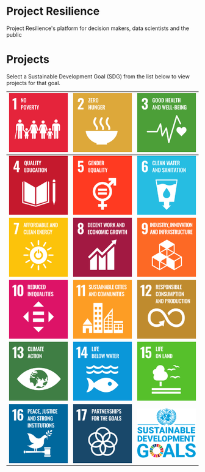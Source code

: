 # Project Resilience
Project Resilience's platform for decision makers, data scientists and the public

# Projects

Select a Sustainable Development Goal (SDG) from the list below to view projects for that goal.

<!-- Note: using reference-style links to let Jekyll's relative links
convert them to .html in GitHub pages -->
[goal_01_link]: goals/goal_01.md
[goal_02_link]: goals/goal_02.md
[goal_03_link]: goals/goal_03.md
[goal_04_link]: goals/goal_04.md
[goal_05_link]: goals/goal_05.md
[goal_06_link]: goals/goal_06.md
[goal_07_link]: goals/goal_07.md
[goal_08_link]: goals/goal_08.md
[goal_09_link]: goals/goal_09.md
[goal_10_link]: goals/goal_10.md
[goal_11_link]: goals/goal_11.md
[goal_12_link]: goals/goal_12.md
[goal_13_link]: goals/goal_13.md
[goal_14_link]: goals/goal_14.md
[goal_15_link]: goals/goal_15.md
[goal_16_link]: goals/goal_16.md
[goal_17_link]: goals/goal_17.md

| [![Goal 01](images/sdgs/E-WEB-Goal-01.png)][goal_01_link] | [![Goal 02](images/sdgs/E-WEB-Goal-02.png)][goal_02_link] | [![Goal 03](images/sdgs/E-WEB-Goal-03.png)][goal_03_link] |
|-----------------------------------------------------------|-----------------------------------------------------------|-----------------------------------------------------------|
| [![Goal 04](images/sdgs/E-WEB-Goal-04.png)][goal_04_link] | [![Goal 05](images/sdgs/E-WEB-Goal-05.png)][goal_05_link] | [![Goal 06](images/sdgs/E-WEB-Goal-06.png)][goal_06_link] |
| [![Goal 07](images/sdgs/E-WEB-Goal-07.png)][goal_07_link] | [![Goal 08](images/sdgs/E-WEB-Goal-08.png)][goal_08_link] | [![Goal 09](images/sdgs/E-WEB-Goal-09.png)][goal_09_link] |
| [![Goal 10](images/sdgs/E-WEB-Goal-10.png)][goal_10_link] | [![Goal 11](images/sdgs/E-WEB-Goal-11.png)][goal_11_link] | [![Goal 12](images/sdgs/E-WEB-Goal-12.png)][goal_12_link] |
| [![Goal 13](images/sdgs/E-WEB-Goal-13.png)][goal_13_link] | [![Goal 14](images/sdgs/E-WEB-Goal-14.png)][goal_14_link] | [![Goal 15](images/sdgs/E-WEB-Goal-15.png)][goal_15_link] |
| [![Goal 16](images/sdgs/E-WEB-Goal-16.png)][goal_16_link] | [![Goal 17](images/sdgs/E-WEB-Goal-17.png)][goal_17_link] | [![Goal ALL](images/sdgs/global-goals.png)](README.md)    |
